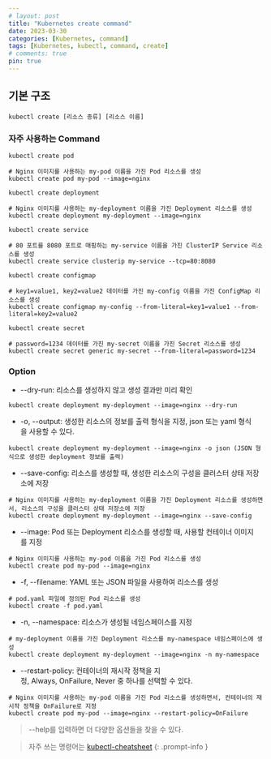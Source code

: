 ```yaml
---
# layout: post
title: "Kubernetes create command"
date: 2023-03-30
categories: [Kubernetes, command]
tags: [Kubernetes, kubectl, command, create]
# comments: true
pin: true
---
```


## 기본 구조
```
kubectl create [리소스 종류] [리소스 이름]
```

### 자주 사용하는 Command
```
kubectl create pod

# Nginx 이미지를 사용하는 my-pod 이름을 가진 Pod 리소스를 생성
kubectl create pod my-pod --image=nginx
```

```
kubectl create deployment

# Nginx 이미지를 사용하는 my-deployment 이름을 가진 Deployment 리소스를 생성
kubectl create deployment my-deployment --image=nginx
```

```
kubectl create service

# 80 포트를 8080 포트로 매핑하는 my-service 이름을 가진 ClusterIP Service 리소스를 생성
kubectl create service clusterip my-service --tcp=80:8080
```

```
kubectl create configmap

# key1=value1, key2=value2 데이터를 가진 my-config 이름을 가진 ConfigMap 리소스를 생성
kubectl create configmap my-config --from-literal=key1=value1 --from-literal=key2=value2
```

```
kubectl create secret

# password=1234 데이터를 가진 my-secret 이름을 가진 Secret 리소스를 생성
kubectl create secret generic my-secret --from-literal=password=1234
```

### Option
- --dry-run: 리소스를 생성하지 않고 생성 결과만 미리 확인
```
kubectl create deployment my-deployment --image=nginx --dry-run
```

- -o, --output: 생성한 리소스의 정보를 출력 형식을 지정, json 또는 yaml 형식을 사용할 수 있다.
```
kubectl create deployment my-deployment --image=nginx -o json (JSON 형식으로 생성한 deployment 정보를 출력)
```

- --save-config: 리소스를 생성할 때, 생성한 리소스의 구성을 클러스터 상태 저장소에 저장
```
# Nginx 이미지를 사용하는 my-deployment 이름을 가진 Deployment 리소스를 생성하면서, 리소스의 구성을 클러스터 상태 저장소에 저장
kubectl create deployment my-deployment --image=nginx --save-config
```

- --image: Pod 또는 Deployment 리소스를 생성할 때, 사용할 컨테이너 이미지를 지정
```
# Nginx 이미지를 사용하는 my-pod 이름을 가진 Pod 리소스를 생성
kubectl create pod my-pod --image=nginx
```

- -f, --filename: YAML 또는 JSON 파일을 사용하여 리소스를 생성
```
# pod.yaml 파일에 정의된 Pod 리소스를 생성
kubectl create -f pod.yaml
```

- -n, --namespace: 리소스가 생성될 네임스페이스를 지정
```
# my-deployment 이름을 가진 Deployment 리소스를 my-namespace 네임스페이스에 생성
kubectl create deployment my-deployment --image=nginx -n my-namespace
```

- --restart-policy: 컨테이너의 재시작 정책을 지정, Always, OnFailure, Never 중 하나를 선택할 수 있다.
```
# Nginx 이미지를 사용하는 my-pod 이름을 가진 Pod 리소스를 생성하면서, 컨테이너의 재시작 정책을 OnFailure로 지정
kubectl create pod my-pod --image=nginx --restart-policy=OnFailure
```

> --help를 입력하면 더 다양한 옵션들을 찾을 수 있다.

> 자주 쓰는 명령어는 [kubectl-cheatsheet](https://kubernetes.io/docs/reference/kubectl/cheatsheet/)
{: .prompt-info }